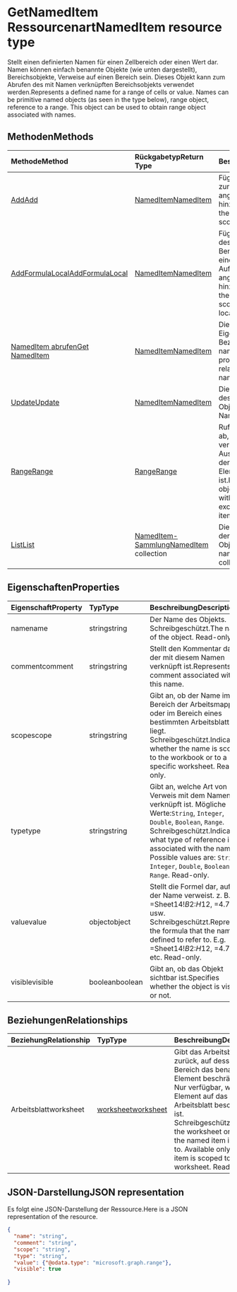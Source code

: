 # <a name="nameditem-resource-type"></a><span data-ttu-id="9c0a0-101">GetNamedItem Ressourcenart</span><span class="sxs-lookup"><span data-stu-id="9c0a0-101">NamedItem resource type</span></span>

<span data-ttu-id="9c0a0-p101">Stellt einen definierten Namen für einen Zellbereich oder einen Wert dar. Namen können einfach benannte Objekte (wie unten dargestellt), Bereichsobjekte, Verweise auf einen Bereich sein. Dieses Objekt kann zum Abrufen des mit Namen verknüpften Bereichsobjekts verwendet werden.</span><span class="sxs-lookup"><span data-stu-id="9c0a0-p101">Represents a defined name for a range of cells or value. Names can be primitive named objects (as seen in the type below), range object, reference to a range. This object can be used to obtain range object associated with names.</span></span>


## <a name="methods"></a><span data-ttu-id="9c0a0-105">Methoden</span><span class="sxs-lookup"><span data-stu-id="9c0a0-105">Methods</span></span>

| <span data-ttu-id="9c0a0-106">Methode</span><span class="sxs-lookup"><span data-stu-id="9c0a0-106">Method</span></span>           | <span data-ttu-id="9c0a0-107">Rückgabetyp</span><span class="sxs-lookup"><span data-stu-id="9c0a0-107">Return Type</span></span>    |<span data-ttu-id="9c0a0-108">Beschreibung</span><span class="sxs-lookup"><span data-stu-id="9c0a0-108">Description</span></span>|
|:---------------|:--------|:----------|
|[<span data-ttu-id="9c0a0-109">Add</span><span class="sxs-lookup"><span data-stu-id="9c0a0-109">Add</span></span>](../api/nameditem_add.md)|[<span data-ttu-id="9c0a0-110">NamedItem</span><span class="sxs-lookup"><span data-stu-id="9c0a0-110">NamedItem</span></span>](nameditem.md)|<span data-ttu-id="9c0a0-111">Fügt einen neuen Namen zur Auflistung des angegebenen Bereichs hinzu.</span><span class="sxs-lookup"><span data-stu-id="9c0a0-111">Adds a new name to the collection of the given scope.</span></span>|
|[<span data-ttu-id="9c0a0-112">AddFormulaLocal</span><span class="sxs-lookup"><span data-stu-id="9c0a0-112">AddFormulaLocal</span></span>](../api/nameditem_addformulalocal.md)|[<span data-ttu-id="9c0a0-113">NamedItem</span><span class="sxs-lookup"><span data-stu-id="9c0a0-113">NamedItem</span></span>](nameditem.md)|<span data-ttu-id="9c0a0-114">Fügt unter Verwendung des Gebietsschemas des Benutzers für die Formel einen neuen Namen zur Auflistung des angegebenen Bereichs hinzu.</span><span class="sxs-lookup"><span data-stu-id="9c0a0-114">Adds a new name to the collection of the given scope using the user's locale for the formula.</span></span>|
|[<span data-ttu-id="9c0a0-115">NamedItem abrufen</span><span class="sxs-lookup"><span data-stu-id="9c0a0-115">Get NamedItem</span></span>](../api/nameditem_get.md) | [<span data-ttu-id="9c0a0-116">NamedItem</span><span class="sxs-lookup"><span data-stu-id="9c0a0-116">NamedItem</span></span>](nameditem.md) |<span data-ttu-id="9c0a0-117">Dient zum Lesen der Eigenschaften und der Beziehungen des namedItem-Objekts.</span><span class="sxs-lookup"><span data-stu-id="9c0a0-117">Read properties and relationships of namedItem object.</span></span>|
|[<span data-ttu-id="9c0a0-118">Update</span><span class="sxs-lookup"><span data-stu-id="9c0a0-118">Update</span></span>](../api/nameditem_update.md) | [<span data-ttu-id="9c0a0-119">NamedItem</span><span class="sxs-lookup"><span data-stu-id="9c0a0-119">NamedItem</span></span>](nameditem.md)   |<span data-ttu-id="9c0a0-120">Dient zum Aktualisieren des NamedItem-Objekts.</span><span class="sxs-lookup"><span data-stu-id="9c0a0-120">Update NamedItem object.</span></span> |
|[<span data-ttu-id="9c0a0-121">Range</span><span class="sxs-lookup"><span data-stu-id="9c0a0-121">Range</span></span>](../api/nameditem_range.md)|[<span data-ttu-id="9c0a0-122">Range</span><span class="sxs-lookup"><span data-stu-id="9c0a0-122">Range</span></span>](range.md)|<span data-ttu-id="9c0a0-p102">Ruft das Bereichsobjekt ab, das mit dem Namen verknüpft ist. Gibt eine Ausnahme zurück, wenn der Typ des benannten Elements kein Bereich ist.</span><span class="sxs-lookup"><span data-stu-id="9c0a0-p102">Returns the range object that is associated with the name. Throws an exception if the named item's type is not a range.</span></span>|
|[<span data-ttu-id="9c0a0-125">List</span><span class="sxs-lookup"><span data-stu-id="9c0a0-125">List</span></span>](../api/nameditem_list.md) | <span data-ttu-id="9c0a0-126">[NamedItem-Sammlung](nameditem.md)</span><span class="sxs-lookup"><span data-stu-id="9c0a0-126">[NamedItem](nameditem.md) collection</span></span> |<span data-ttu-id="9c0a0-127">Dient zum Abrufen einer der namedItem-Objektsammlung.</span><span class="sxs-lookup"><span data-stu-id="9c0a0-127">Get namedItem object collection.</span></span> |

## <a name="properties"></a><span data-ttu-id="9c0a0-128">Eigenschaften</span><span class="sxs-lookup"><span data-stu-id="9c0a0-128">Properties</span></span>
| <span data-ttu-id="9c0a0-129">Eigenschaft</span><span class="sxs-lookup"><span data-stu-id="9c0a0-129">Property</span></span>     | <span data-ttu-id="9c0a0-130">Typ</span><span class="sxs-lookup"><span data-stu-id="9c0a0-130">Type</span></span>   |<span data-ttu-id="9c0a0-131">Beschreibung</span><span class="sxs-lookup"><span data-stu-id="9c0a0-131">Description</span></span>|
|:---------------|:--------|:----------|
|<span data-ttu-id="9c0a0-132">name</span><span class="sxs-lookup"><span data-stu-id="9c0a0-132">name</span></span>|<span data-ttu-id="9c0a0-133">string</span><span class="sxs-lookup"><span data-stu-id="9c0a0-133">string</span></span>|<span data-ttu-id="9c0a0-p103">Der Name des Objekts. Schreibgeschützt.</span><span class="sxs-lookup"><span data-stu-id="9c0a0-p103">The name of the object. Read-only.</span></span>|
|<span data-ttu-id="9c0a0-136">comment</span><span class="sxs-lookup"><span data-stu-id="9c0a0-136">comment</span></span>|<span data-ttu-id="9c0a0-137">string</span><span class="sxs-lookup"><span data-stu-id="9c0a0-137">string</span></span>|<span data-ttu-id="9c0a0-138">Stellt den Kommentar dar, der mit diesem Namen verknüpft ist.</span><span class="sxs-lookup"><span data-stu-id="9c0a0-138">Represents the comment associated with this name.</span></span>|
|<span data-ttu-id="9c0a0-139">scope</span><span class="sxs-lookup"><span data-stu-id="9c0a0-139">scope</span></span>|<span data-ttu-id="9c0a0-140">string</span><span class="sxs-lookup"><span data-stu-id="9c0a0-140">string</span></span>|<span data-ttu-id="9c0a0-p104">Gibt an, ob der Name im Bereich der Arbeitsmappe oder im Bereich eines bestimmten Arbeitsblatts liegt. Schreibgeschützt.</span><span class="sxs-lookup"><span data-stu-id="9c0a0-p104">Indicates whether the name is scoped to the workbook or to a specific worksheet. Read-only.</span></span>|
|<span data-ttu-id="9c0a0-143">type</span><span class="sxs-lookup"><span data-stu-id="9c0a0-143">type</span></span>|<span data-ttu-id="9c0a0-144">string</span><span class="sxs-lookup"><span data-stu-id="9c0a0-144">string</span></span>|<span data-ttu-id="9c0a0-p105">Gibt an, welche Art von Verweis mit dem Namen verknüpft ist. Mögliche Werte:`String`, `Integer`, `Double`, `Boolean`, `Range`. Schreibgeschützt.</span><span class="sxs-lookup"><span data-stu-id="9c0a0-p105">Indicates what type of reference is associated with the name. Possible values are: `String`, `Integer`, `Double`, `Boolean`, `Range`. Read-only.</span></span>|
|<span data-ttu-id="9c0a0-148">value</span><span class="sxs-lookup"><span data-stu-id="9c0a0-148">value</span></span>|<span data-ttu-id="9c0a0-149">object</span><span class="sxs-lookup"><span data-stu-id="9c0a0-149">object</span></span>|<span data-ttu-id="9c0a0-p106">Stellt die Formel dar, auf die der Name verweist. z. B. =Sheet14!$B$2:$H$12, =4.75 usw. Schreibgeschützt.</span><span class="sxs-lookup"><span data-stu-id="9c0a0-p106">Represents the formula that the name is defined to refer to. E.g. =Sheet14!$B$2:$H$12, =4.75, etc. Read-only.</span></span>|
|<span data-ttu-id="9c0a0-153">visible</span><span class="sxs-lookup"><span data-stu-id="9c0a0-153">visible</span></span>|<span data-ttu-id="9c0a0-154">boolean</span><span class="sxs-lookup"><span data-stu-id="9c0a0-154">boolean</span></span>|<span data-ttu-id="9c0a0-155">Gibt an, ob das Objekt sichtbar ist.</span><span class="sxs-lookup"><span data-stu-id="9c0a0-155">Specifies whether the object is visible or not.</span></span>|

## <a name="relationships"></a><span data-ttu-id="9c0a0-156">Beziehungen</span><span class="sxs-lookup"><span data-stu-id="9c0a0-156">Relationships</span></span>
| <span data-ttu-id="9c0a0-157">Beziehung</span><span class="sxs-lookup"><span data-stu-id="9c0a0-157">Relationship</span></span>     | <span data-ttu-id="9c0a0-158">Typ</span><span class="sxs-lookup"><span data-stu-id="9c0a0-158">Type</span></span>   |<span data-ttu-id="9c0a0-159">Beschreibung</span><span class="sxs-lookup"><span data-stu-id="9c0a0-159">Description</span></span>|
|:---------------|:--------|:----------|
|<span data-ttu-id="9c0a0-160">Arbeitsblatt</span><span class="sxs-lookup"><span data-stu-id="9c0a0-160">worksheet</span></span>|[<span data-ttu-id="9c0a0-161">worksheet</span><span class="sxs-lookup"><span data-stu-id="9c0a0-161">worksheet</span></span>](worksheet.md)|<span data-ttu-id="9c0a0-p107">Gibt das Arbeitsblatt zurück, auf dessen Bereich das benannte Element beschränkt ist. Nur verfügbar, wenn das Element auf das Arbeitsblatt beschränkt ist. Schreibgeschützt.</span><span class="sxs-lookup"><span data-stu-id="9c0a0-p107">Returns the worksheet on which the named item is scoped to. Available only if the item is scoped to the worksheet. Read-only.</span></span>|

## <a name="json-representation"></a><span data-ttu-id="9c0a0-165">JSON-Darstellung</span><span class="sxs-lookup"><span data-stu-id="9c0a0-165">JSON representation</span></span>

<span data-ttu-id="9c0a0-166">Es folgt eine JSON-Darstellung der Ressource.</span><span class="sxs-lookup"><span data-stu-id="9c0a0-166">Here is a JSON representation of the resource.</span></span>

<!-- {
  "blockType": "resource",
  "optionalProperties": [

  ],
  "@odata.type": "microsoft.graph.namedItem"
}-->

```json
{
  "name": "string",
  "comment": "string",
  "scope": "string",
  "type": "string",
  "value": {"@odata.type": "microsoft.graph.range"},
  "visible": true
  
}

```

<!-- uuid: 8fcb5dbc-d5aa-4681-8e31-b001d5168d79
2015-10-25 14:57:30 UTC -->
<!-- {
  "type": "#page.annotation",
  "description": "NamedItem resource",
  "keywords": "",
  "section": "documentation",
  "tocPath": ""
}-->
